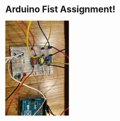 # Arduino Fist Assignment!

<img src="https://github.com/FairyyGenie/introToIM/blob/main/June14/IMG_8844.jpg" width="200" height="300">
